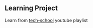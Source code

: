 ## Learning Project
Learn from [tech-school](https://www.youtube.com/playlist?list=PLy_6D98if3ULEtXtNSY_2qN21VCKgoQAE) youtube playlist
